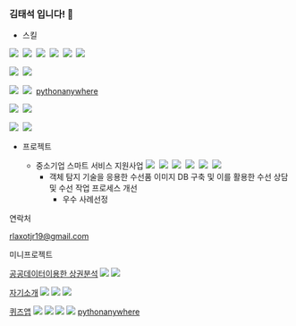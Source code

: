 ### 김태석 입니다! 👋


* 스킬


<img src="https://img.shields.io/badge/Java-007396?style=flat-square&logo=Java&logoColor=white"/>&nbsp;
<img src="https://img.shields.io/badge/Python-3766AB?style=flat-square&logo=Python&logoColor=white"/>&nbsp;
<img src="https://img.shields.io/badge/JavaScript-F7DF1E?style=flat-square&logo=JavaScript&logoColor=white"/>&nbsp;
<img src="https://img.shields.io/badge/TypeScript-3178C6?style=flat-square&logo=TypeScript&logoColor=white"/>&nbsp;
<img src="https://img.shields.io/badge/HTML5-E34F26?style=flat-square&logo=HTML5&logoColor=white"/>&nbsp;
<img src="https://img.shields.io/badge/CSS3-1572B6?style=flat-square&logo=CSS3&logoColor=white"/>&nbsp;
<br>

<img src="https://img.shields.io/badge/Flutter-02569B?style=flat-square&logo=Flutter&logoColor=white"/>&nbsp;
<img src="https://img.shields.io/badge/React-61DAFB?style=flat-square&logo=React&logoColor=white"/>&nbsp;
<br>

<img src="https://img.shields.io/badge/Netlyfy-00C7B7?style=flat-square&logo=Netlify&logoColor=white"/>&nbsp;
<img src="https://img.shields.io/badge/Heroku-430098?style=flat-square&logo=Heroku&logoColor=white"/>&nbsp;
[pythonanywhere](https://www.pythonanywhere.com/)
<br>

<img src="https://img.shields.io/badge/Django-092E20?style=flat-square&logo=Django&logoColor=white"/>&nbsp;
<img src="https://img.shields.io/badge/FastAPI-FF282D?style=flat-square&logo=FastAPI&logoColor=white"/>&nbsp;
<br>

<img src="https://img.shields.io/badge/Elasticsearch-005571?style=flat-square&logo=Elasticsearch&logoColor=white"/>&nbsp;
<img src="https://img.shields.io/badge/Kibana-005571?style=flat-square&logo=Kibana&logoColor=white"/>&nbsp;
<br>



* 프로젝트

	- 중소기업 스마트 서비스 지원사업
<img src="https://img.shields.io/badge/Ubuntu-E95420?style=flat-square&logo=Ubuntu&logoColor=white"/>&nbsp;
<img src="https://img.shields.io/badge/Python-3766AB?style=flat-square&logo=Python&logoColor=white"/>&nbsp;
<img src="https://img.shields.io/badge/React-61DAFB?style=flat-square&logo=React&logoColor=white"/>&nbsp;
<img src="https://img.shields.io/badge/NGINX-009639?style=flat-square&logo=NGINX&logoColor=white"/>&nbsp;
<img src="https://img.shields.io/badge/Elasticsearch-005571?style=flat-square&logo=Elasticsearch&logoColor=white"/>&nbsp;
<img src="https://img.shields.io/badge/FastAPI-FF282D?style=flat-square&logo=FastAPI&logoColor=white"/>&nbsp;
		- 객체 탐지 기술을 응용한 수선품 이미지 DB 구축 및 이를 활용한 수선 상담 및 수선 작업 프로세스 개선
			- 우수 사례선정





연락처

rlaxotjr19@gmail.com


미니프로젝트

[공공데이터이용한 상권분석](https://github.com/bigstones/trade_hub)
<img src="https://img.shields.io/badge/Jupyter-F37626?style=flat-square&logo=Jupyter&logoColor=white"/>
<img src="https://img.shields.io/badge/scikit_learn-F7931E?style=flat-square&logo=scikit-learn&logoColor=white"/>

[자기소개](https://tskim1.netlify.app/)
<img src="https://img.shields.io/badge/HTML5-E34F26?style=flat-square&logo=HTML5&logoColor=white"/>
<img src="https://img.shields.io/badge/CSS3-1572B6?style=flat-square&logo=CSS3&logoColor=white"/>
<img src="https://img.shields.io/badge/Netlyfy-00C7B7?style=flat-square&logo=Netlify&logoColor=white"/>



[퀴즈앱](https://drive.google.com/file/d/1dJq-kv81HGIHYVFx4PqgPtbUwmCtFwVJ/view?usp=sharing)
<img src="https://img.shields.io/badge/Flutter-02569B?style=flat-square&logo=Flutter&logoColor=white"/>
<img src="https://img.shields.io/badge/Python-3766AB?style=flat-square&logo=Python&logoColor=white"/>
<img src="https://img.shields.io/badge/Django-092E20?style=flat-square&logo=Django&logoColor=white"/>
<img src="https://img.shields.io/badge/Heroku-430098?style=flat-square&logo=Heroku&logoColor=white"/>
[pythonanywhere](https://www.pythonanywhere.com/)

<!--
<a href="링크걸_주소"><img src="https://img.shields.io/badge/쓰고자하는_텍스트-컬러코드?style=flat-square&logo=simpleicons에서_아이콘이름&logoColor=white&link=내링크"/></a>&nbsp;
-> 배지는 https://shields.io/
-> 아이콘은 https://simpleicons.org/
-->


<!--
**bigstones/bigstones** is a ✨ _special_ ✨ repository because its `README.md` (this file) appears on your GitHub profile.

Here are some ideas to get you started:

- 🔭 I’m currently working on ...
- 🌱 I’m currently learning ...
- 👯 I’m looking to collaborate on ...
- 🤔 I’m looking for help with ...
- 💬 Ask me about ...
- 📫 How to reach me: ...
- 😄 Pronouns: ...
- ⚡ Fun fact: ...
-->

